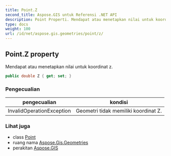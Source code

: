 ```yaml
---
title: Point.Z
second_title: Aspose.GIS untuk Referensi .NET API
description: Point Properti. Mendapat atau menetapkan nilai untuk koordinat z.
type: docs
weight: 100
url: /id/net/aspose.gis.geometries/point/z/
---
```

## Point.Z property

Mendapat atau menetapkan nilai untuk koordinat z.

```csharp
public double Z { get; set; }
```

### Pengecualian

| pengecualian | kondisi |
| --- | --- |
| InvalidOperationException | Geometri tidak memiliki koordinat Z. |

### Lihat juga

* class [Point](../)
* ruang nama [Aspose.Gis.Geometries](../../point/)
* perakitan [Aspose.GIS](../../../)


